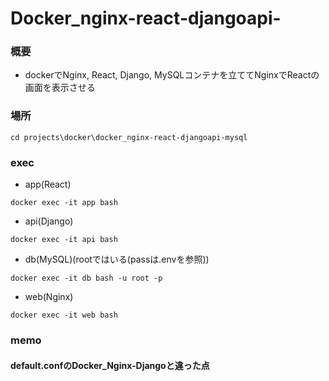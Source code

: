 # Docker_nginx-react-djangoapi-
### 概要
- dockerでNginx, React, Django, MySQLコンテナを立ててNginxでReactの画面を表示させる

### 場所
```
cd projects\docker\docker_nginx-react-djangoapi-mysql
```

### exec
- app(React)
```
docker exec -it app bash
```
- api(Django)
```
docker exec -it api bash
```
- db(MySQL)(rootではいる(passは.envを参照))
```
docker exec -it db bash -u root -p
```
- web(Nginx)
```
docker exec -it web bash
```


### memo
#### default.confのDocker_Nginx-Djangoと違った点